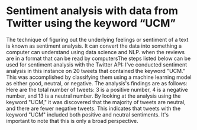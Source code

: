 # Sentiment analysis with data from Twitter using the keyword “UCM”


The technique of figuring out the underlying feelings or sentiment of a text is known as sentiment analysis.  It can convert the data into something a computer can understand using data science and NLP. when the reviews are in a format that can be read by computersThe steps listed below can be used for sentiment analysis with the Twitter API:
I've conducted sentiment analysis in this instance on 20 tweets that contained the keyword "UCM." This was accomplished by classifying them using a machine learning model as either good, neutral, or negative. The analysis's findings are as follows: Here are the total number of tweets: 3 is a positive number, 4 is a negative number, and 13 is a neutral number. By looking at the analysis using the keyword "UCM," it was discovered that the majority of tweets are neutral, and there are fewer negative tweets. This indicates that tweets with the keyword "UCM" included both positive and neutral sentiments. It's important to note that this is only a broad perspective.
